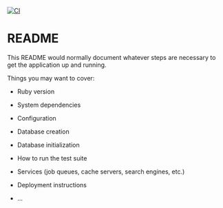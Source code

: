 [![CI](https://github.com/jbakerdev/web/actions/workflows/ci.yml/badge.svg?branch=main)](https://github.com/jbakerdev/web/actions/workflows/ci.yml)

# README

This README would normally document whatever steps are necessary to get the
application up and running.

Things you may want to cover:

* Ruby version

* System dependencies

* Configuration

* Database creation

* Database initialization

* How to run the test suite

* Services (job queues, cache servers, search engines, etc.)

* Deployment instructions

* ...
